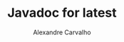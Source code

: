 ---
title: Javadoc for latest
author: Alexandre Carvalho
menu_title: latest
category: javadoc_docs
layout: iframe
iframe_url: /docs/latest/javadoc/index.html
order: 0
---